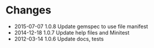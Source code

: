 # Changes

* 2015-07-07 1.0.8 Update gemspec to use file manifest
* 2014-12-18 1.0.7 Update help files and Minitest
* 2012-03-14 1.0.6 Update docs, tests
